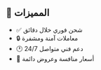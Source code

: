 ## 🚀 المميزات
- ✅ شحن فوري خلال دقائق
- 🔒 معاملات آمنة ومشفرة
- 🕐 دعم فني متواصل 24/7
- 💸 أسعار منافسة وعروض دائمة
